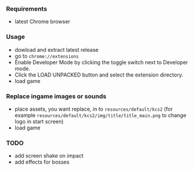 ### Requirements
* latest Chrome browser

### Usage
* dowload and extract latest release
* go to `chrome://extensions`
* Enable Developer Mode by clicking the toggle switch next to Developer mode.
* Click the LOAD UNPACKED button and select the extension directory.
* load game

### Replace ingame images or sounds
* place assets, you want replace, in to `resources/default/kcs2` (for example `resources/default/kcs2/img/title/title_main.png` to change logo in start screen)
* load game



### TODO
* add screen shake on impact
* add effects for bosses